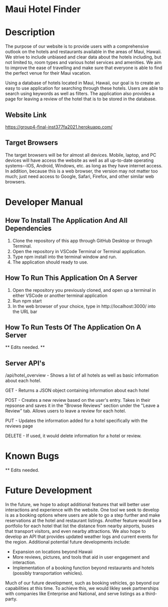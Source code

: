 # Maui Hotel Finder
# Description
The purpose of our website is to provide users with a comprehensive outlook on the hotels and restaurants available in the areas of Maui, Hawaii. We strive to include unbiased and clear data about the hotels including, but not limited to, room types and various hotel services and amenities. We aim to improve the ease of travelling and make sure that everyone is able to find the perfect venue for their Maui vacation.

Using a database of hotels located in Maui, Hawaii, our goal is to create an easy to use application for searching through these hotels. Users are able to search using keywords as well as filters. The application also provides a page for leaving a review of the hotel that is to be stored in the database.

## Website Link
https://group4-final-inst377fa2021.herokuapp.com/

## Target Browsers
The target browsers will be for almost all devices. Mobile, laptop, and PC devices will have access the website as well as all up-to-date operating systems--IOS, Android, Windows, etc. as long as they have internet access. In addition, because this is a web browser, the version may not matter too much; just need access to Google, Safari, Firefox, and other similar web browsers.

# Developer Manual
## How To Install The Application And All Dependencies
1. Clone the repository of this app through GitHub Desktop or through Terminal.
2. Open the repository in VSCode Terminal or Terminal application.
3. Type npm install into the terminal window and run.
4. The application should ready to use.
## How To Run This Application On A Server
1. Open the repository you previously cloned, and open up a terminal in either VSCode or another terminal application
2. Run npm start
3. In the web browser of your choice, type in http://localhost:3000/ into the URL bar
## How To Run Tests Of The Application On A Server
** Edits needed. **

## Server API's
/api/hotel_overview - Shows a list of all hotels as well as basic information about each hotel.

GET - Returns a JSON object containing information about each hotel

POST - Creates a new review based on the user's entry. Takes in their repsonse and saves it in the "Browse Reviews" section under the "Leave a Review" tab. Allows users to leave a review for each hotel.

PUT - Updates the information added for a hotel specifically with the reviews page

DELETE - If used, it would delete information for a hotel or review.

# Known Bugs
** Edits needed.
# Future Development
In the future, we hope to adopt additional features that will better user interactions and experience with the website. One tool we seek to develop is as a booking options where users are able to go a step further and make reservations at the hotel and restaurant listings. Another feature would be a portfolio for each hotel that list the distance from nearby airports, buses that transport visitors, and even nearby attractions. We also hope to develop an API that provides updated weather logs and current events for the region.
Additional potential future developments include:
- Expansion on locations beyond Hawaii
- More reviews, pictures, and tools that aid in user engagement and interaction.
- Implementation of a booking function beyond restaurants and hotels (possibly transportation vehicles).

Much of our future development, such as booking vehicles, go beyond our capabilities at this time. To achieve this, we would likley seek partnerships with companies like Enterprise and National, and serve listings as a third-party.
